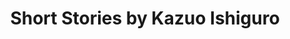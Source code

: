 ---
title: Short Stories by Kazuo Ishiguro
categories: [Short Story,Fiction Literature]
tags: [Short Story,Story,England]
---